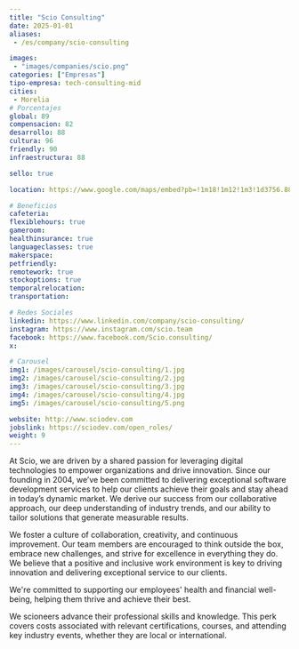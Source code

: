 ```yaml
---
title: "Scio Consulting"
date: 2025-01-01
aliases:
 - /es/company/scio-consulting

images: 
 - "images/companies/scio.png"
categories: ["Empresas"]
tipo-empresa: tech-consulting-mid
cities: 
 - Morelia
# Porcentajes  
global: 89
compensacion: 82
desarrollo: 88
cultura: 96
friendly: 90
infraestructura: 88 

sello: true

location: https://www.google.com/maps/embed?pb=!1m18!1m12!1m3!1d3756.883733466281!2d-101.16497402500659!3d19.674965081656858!2m3!1f0!2f0!3f0!3m2!1i1024!2i768!4f13.1!3m3!1m2!1s0x842d11a1103a0025%3A0x2d2ad41e05b4b2bc!2sScio%20Mexico!5e0!3m2!1ses-419!2smx!4v1738103091928!5m2!1ses-419!2smx

# Beneficios
cafeteria: 
flexiblehours: true
gameroom: 
healthinsurance: true
languageclasses: true
makerspace: 
petfriendly: 
remotework: true
stockoptions: true
temporalrelocation: 
transportation: 

# Redes Sociales
linkedin: https://www.linkedin.com/company/scio-consulting/
instagram: https://www.instagram.com/scio.team
facebook: https://www.facebook.com/Scio.consulting/
x: 

# Carousel
img1: /images/carousel/scio-consulting/1.jpg
img2: /images/carousel/scio-consulting/2.jpg
img3: /images/carousel/scio-consulting/3.jpg
img4: /images/carousel/scio-consulting/4.jpg
img5: /images/carousel/scio-consulting/5.png

website: http://www.sciodev.com
jobslink: https://sciodev.com/open_roles/
weight: 9
---
```


At Scio, we are driven by a shared passion for leveraging digital technologies to empower organizations and drive innovation. Since our founding in 2004, we’ve been committed to delivering exceptional software development services to help our clients achieve their goals and stay ahead in today’s dynamic market. We derive our success from our collaborative approach, our deep understanding of industry trends, and our ability to tailor solutions that generate measurable results.

We foster a culture of collaboration, creativity, and continuous improvement. Our team members are encouraged to think outside the box, embrace new challenges, and strive for excellence in everything they do. We believe that a positive and inclusive work environment is key to driving innovation and delivering exceptional service to our clients.

We're committed to supporting our employees' health and financial well-being, helping them thrive and achieve their best.

We scioneers advance their professional skills and knowledge. This perk covers costs associated with relevant certifications, courses, and attending key industry events, whether they are local or international.
